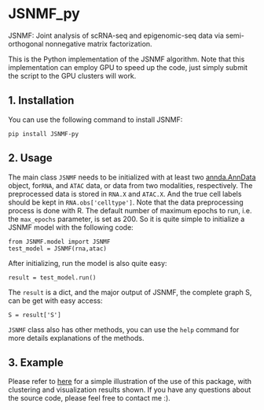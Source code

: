 # JSNMF_py
JSNMF: Joint analysis of scRNA-seq and epigenomic-seq data via semi-orthogonal nonnegative matrix factorization.

This is the Python implementation of the JSNMF algorithm. Note that this implementation can employ GPU to speed up the code, just 
simply submit the script to the GPU clusters will work.

## 1. Installation
You can use the following command to install JSNMF:
```
pip install JSNMF-py
```

## 2. Usage
The main class `JSNMF` needs to be initialized with at least two [annda.AnnData](https://anndata.readthedocs.io/en/latest/anndata.AnnData.html#anndata.AnnData) object, for`RNA`, and `ATAC` data, or data from two modalities, respectively. The preprocessed data is stored in `RNA.X` and `ATAC.X`. And the true cell labels should be kept in `RNA.obs['celltype']`. Note that the data preprocessing process is done with R. The default number of maximum epochs to run, i.e. the `max_epochs` parameter, is set as 200. So it is quite simple to initialize a JSNMF model with the following code:
```
from JSNMF.model import JSNMF
test_model = JSNMF(rna,atac)
```
After initializing, run the model is also quite easy: 
```
result = test_model.run()
```
The `result` is a dict, and the major output of JSNMF, the complete graph S, can be get with easy access:
```
S = result['S']
```
`JSNMF` class also has other methods, you can use the `help` command for more details explanations of the methods.


## 3. Example
Please refer to [here](https://github.com/cuhklinlab/JSNMF_py/blob/main/Example/demo_jsnmf.ipynb) for a simple illustration of the use of this package, with clustering and visualization results shown. If you have any questions about the source code, please feel free to contact me :).


